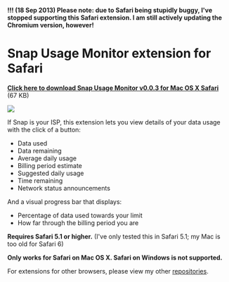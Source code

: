 **!!! (18 Sep 2013) Please note: due to Safari being stupidly buggy, I've stopped supporting this Safari extension. I am still actively updating the Chromium version, however!**

Snap Usage Monitor extension for Safari
===========

[**Click here to download Snap Usage Monitor v0.0.3 for Mac OS X Safari**](https://github.com/ChrisNZL/snap-safari/raw/master/Builds/SnapUsageMonitor_0.0.3.safariextz) (67 KB)

![](http://iforce.co.nz/i/e1axepgm.2ij.png)

If Snap is your ISP, this extension lets you view details of your data usage with the click of a button:
* Data used
* Data remaining
* Average daily usage
* Billing period estimate
* Suggested daily usage
* Time remaining
* Network status announcements

And a visual progress bar that displays:
* Percentage of data used towards your limit
* How far through the billing period you are

**Requires Safari 5.1 or higher.** (I've only tested this in Safari 5.1; my Mac is too old for Safari 6)

**Only works for Safari on Mac OS X. Safari on Windows is not supported.**

For extensions for other browsers, please view my other [repositories](https://github.com/ChrisNZL?tab=repositories).
